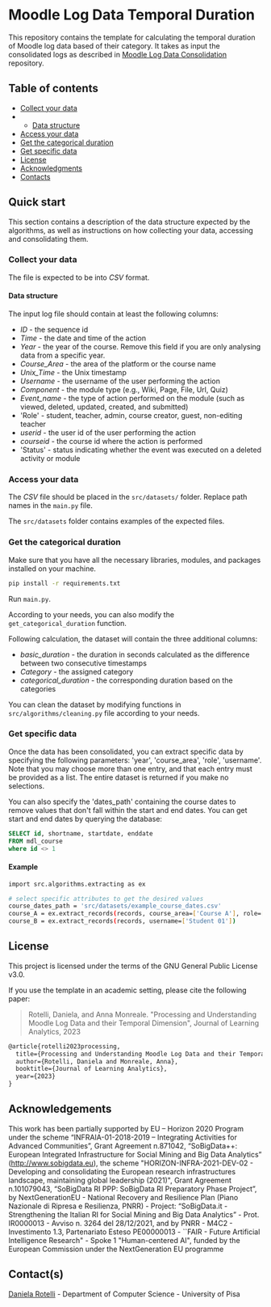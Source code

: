 # Moodle Log Data Temporal Duration
This repository contains the template for calculating the temporal duration of Moodle log data based of their category. 
It takes as input the consolidated logs as described in [Moodle Log Data Consolidation](https://github.com/AD1529/Moodle-Log-Data-Consolidation) repository.

## Table of contents
* [Collect your data](#collect-your-data)
* * [Data structure](#data-structure)
* [Access your data](#access-your-data)
* [Get the categorical duration](#get-the-categorical-duration)
* [Get specific data](#get-specific-data)
* [License](#license)
* [Acknowledgments](#acknowledgements)
* [Contacts](#contact--s-)


## Quick start
This section contains a description of the data structure expected by the algorithms, as well as instructions on how 
collecting your data, accessing and consolidating them.
### Collect your data
The file is expected to be into *CSV* format.

#### Data structure
The input log file should contain at least the following columns:
- _ID_ - the sequence id
- _Time_ - the date and time of the action
- _Year_ - the year of the course. Remove this field if you are only analysing data from a specific year. 
- _Course_Area_ - the area of the platform or the course name
- _Unix_Time_ - the Unix timestamp
- _Username_ - the username of the user performing the action
- _Component_ - the module type (e.g., Wiki, Page, File, Url, Quiz)
- _Event_name_ - the type of action performed on the module (such as viewed, deleted, updated, created, and submitted)
- 'Role' - student, teacher, admin, course creator, guest, non-editing teacher
- _userid_ - the user id of the user performing the action
- _courseid_ - the course id where the action is performed
- 'Status' - status indicating whether the event was executed on a deleted activity or module


### Access your data
The *CSV* file should be placed in the `src/datasets/` folder. 
Replace path names in the `main.py` file. 

The `src/datasets` folder contains examples of the expected files. 

### Get the categorical duration
Make sure that you have all the necessary libraries, modules, and packages installed on your machine.
```bash
pip install -r requirements.txt
```
Run `main.py`.

According to your needs, you can also modify the `get_categorical_duration` function.

Following calculation, the dataset will contain the three additional columns:
- _basic_duration_ - the duration in seconds calculated as the difference between two consecutive timestamps
- _Category_ - the assigned category
- _categorical_duration_ - the corresponding duration based on the categories

You can clean the dataset by modifying functions in `src/algorithms/cleaning.py` file according to your needs. 

### Get specific data
Once the data has been consolidated, you can extract specific data by specifying the following parameters: 'year', 'course_area', 'role', 'username'. 
Note that you may choose more than one entry, and that each entry must be provided as a list.
The entire dataset is returned if you make no selections.

You can also specify the 'dates_path'  containing the course dates to remove values that don't fall within the start and 
end dates.
You can get start and end dates by querying the database:
```SQL
SELECT id, shortname, startdate, enddate 
FROM mdl_course
where id <> 1
```

#### Example

```bash
import src.algorithms.extracting as ex

# select specific attributes to get the desired values
course_dates_path = 'src/datasets/example_course_dates.csv'
course_A = ex.extract_records(records, course_area=['Course A'], role=['Student'], filepath=course_dates_path)
course_B = ex.extract_records(records, username=['Student 01'])
```
## License

This project is licensed under the terms of the GNU General Public License v3.0.

If you use the template in an academic setting, please cite the following paper:

> Rotelli, Daniela, and Anna Monreale. "Processing and Understanding Moodle Log Data and their Temporal Dimension", Journal of Learning Analytics, 2023

```tex
@article{rotelli2023processing,
  title={Processing and Understanding Moodle Log Data and their Temporal Dimension},
  author={Rotelli, Daniela and Monreale, Anna},
  booktitle={Journal of Learning Analytics},
  year={2023}
}
```


## Acknowledgements
This work has been partially supported by EU – Horizon 2020 Program under the scheme “INFRAIA-01-2018-2019 – Integrating 
Activities for Advanced Communities”, Grant Agreement n.871042, “SoBigData++: European Integrated Infrastructure for 
Social Mining and Big Data Analytics” (http://www.sobigdata.eu), the scheme "HORIZON-INFRA-2021-DEV-02 - Developing and 
consolidating the European research infrastructures landscape, maintaining global leadership (2021)", Grant Agreement 
n.101079043, “SoBigData RI PPP: SoBigData RI Preparatory Phase Project”, by NextGenerationEU - National Recovery and 
Resilience Plan (Piano Nazionale di Ripresa e Resilienza, PNRR) - Project: “SoBigData.it - Strengthening the Italian RI 
for Social Mining and Big Data Analytics” - Prot. IR0000013 - Avviso n. 3264 del 28/12/2021, and by PNRR - M4C2 - 
Investimento 1.3, Partenariato Esteso PE00000013 - ``FAIR - Future Artificial Intelligence Research" - Spoke 1 
"Human-centered AI", funded by the European Commission under the NextGeneration EU programme

## Contact(s)
[Daniela Rotelli](mailto:daniela.rotelli@phd.unipi.it) - Department of Computer Science - University of Pisa
